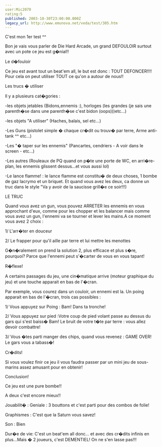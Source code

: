 ```yaml
---
user:Mic2070
rating:5
published: 2003-10-30T23:00:00.000Z
legacy_url: http://www.emunova.net/veda/test/305.htm
---
```

C'est mon 1er test ^^  

  

  

Bon je vais vous parler de Die Hard Arcade, un grand DEFOULOIR surtout avec un pote ce jeu est g�nial!!  

  

Le d�fouloir  

  

Ce jeu est avant tout un beat'em all, le but est donc : TOUT DEFONCER!!!! Pour cela on peut utiliser TOUT ce qu'on a autour de nous!!   

  

Les trucs � utiliser  

  

Il y a plusieurs cat�gories :  

-les objets jetables (Bidons,ennemis :), horloges (les grandes (je sais une parenth�se dans une parenth�se c'est bidon (oops)))etc...)  

  

-les objets "A utiliser" (Haches, balais, sel etc...)  

  

-Les Guns (pistolet simple � chaque cr�dit ou trouv� par terre, Arme anti-tank ^^ etc...)  

  

-Les "� taper sur les ennemis" (Pancartes, cendriers - A voir dans le screen - etc...)  

  

-Les autres (Rouleaux de PQ quand on p�te une porte de WC, en arri�re-plan, les ennemis glissent dessus...et vous aussi lol)  

  

-Le lance flamme! : le lance flamme est constitu� de deux choses, 1 bombe de gaz lacrymo et un briquet. Et quand vous avez les deux, ca donne un truc dans le style "Va y avoir de la saucisse grill�e ce soir!!!)  

  

LE TRUC  

  

Quand vous avez un gun, vous pouvez ARRETER les ennemis en vous approchant d'eux, comme pour les chopper et les balancer mais comme vous avez un gun, l'ennemi va se tourner et lever les mains.A ce moment vous avez 2 choix :   

1/ L'arr�ter en douceur  

2/ Le frapper pour qu'il aille par terre et lui mettre les menottes  

  

G�n�ralement on prend la solution 2, plus efficace et plus s�re, pourquoi? Parce que l'ennemi peut s'�carter de vous en vous tapant!  

  

R�flexe!  

  

A certains passages du jeu, une cin�matique arrive (moteur graphique du jeu) et une touche apparait en bas de l'�cran.  

Par exemple, vous courez dans un couloir, un ennemi est la. Un poing apparait en bas de l'�cran, trois cas possibles :  

  

1/ Vous appuyez sur Poing : Bam! Dans ta tronche!  

2/ Vous appuyez sur pied :Votre coup de pied volant passe au dessus du gars qui s'est baiss� Bam! Le bruit de votre t�te par terre : vous allez devoir combattre!  

3/ Vous �tes parti manger des chips, quand vous revenez : GAME OVER! Le gars vous a tabass�!  

  

Cr�dits!  

  

Si vous voulez finir ce jeu il vous faudra passer par un mini jeu de sous-marins assez amusant pour en obtenir!  

  

Conclusion!  

  

Ce jeu est une pure bombe!!  

A deux c'est encore mieux!!  

  

Jouabilit� : Geniale : 3 bouttons et c'est parti pour des combos de folie!  

  

Graphismes : C'est que la Saturn vous savez!  

  

Son : Bien  

  

Dur�e de vie: C'est un beat'em all donc... et avec des cr�dits infinis en plus...Mais � 2 joueurs, c'est DEMENTIEL! On ne s'en lasse pas!!!